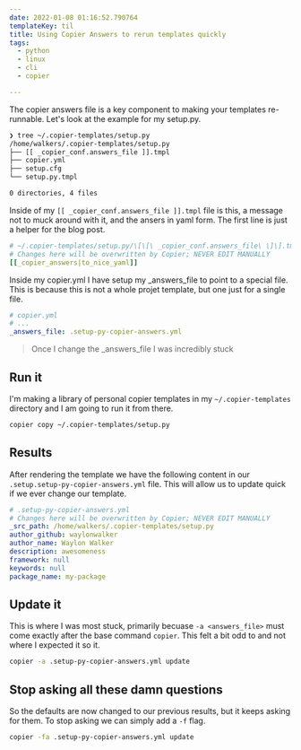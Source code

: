 ```yaml
---
date: 2022-01-08 01:16:52.790764
templateKey: til
title: Using Copier Answers to rerun templates quickly
tags:
  - python
  - linux
  - cli
  - copier

---
```


The copier answers file is a key component to making your templates
re-runnable.  Let's look at the example for my setup.py.

``` bash
❯ tree ~/.copier-templates/setup.py
/home/walkers/.copier-templates/setup.py
├── [[ _copier_conf.answers_file ]].tmpl
├── copier.yml
├── setup.cfg
└── setup.py.tmpl

0 directories, 4 files
```

Inside of my `[[ _copier_conf.answers_file ]].tmpl` file is this, a
message not to muck around with it, and the ansers in yaml form.  The
first line is just a helper for the blog post.

``` yaml
# ~/.copier-templates/setup.py/\[\[\ _copier_conf.answers_file\ \]\].tmpl
# Changes here will be overwritten by Copier; NEVER EDIT MANUALLY
[[_copier_answers|to_nice_yaml]]
```

Inside my copier.yml I have setup my _answers_file to point to a special
file.  This is because this is not a whole projet template, but one just
for a single file.

``` yaml
# copier.yml
# ...
_answers_file: .setup-py-copier-answers.yml
```

> Once I change the _answers_file I was incredibly stuck

## Run it

I'm making a library of personal copier templates in my
`~/.copier-templates` directory and I am going to run it from there.

``` bash
copier copy ~/.copier-templates/setup.py
```

## Results

After rendering the template we have the following content in our
`.setup.setup-py-copier-answers.yml` file.  This will allow us to update
quick if we ever change our template.

``` yaml
# .setup-py-copier-answers.yml
# Changes here will be overwritten by Copier; NEVER EDIT MANUALLY
_src_path: /home/walkers/.copier-templates/setup.py
author_github: waylonwalker
author_name: Waylon Walker
description: awesomeness
framework: null
keywords: null
package_name: my-package
```

## Update it

This is where I was most stuck, primarily becuase `-a <answers_file>`
must come exactly after the base command `copier`.  This felt a bit odd
to and not where I expected it so it.

``` bash
copier -a .setup-py-copier-answers.yml update
```

## Stop asking all these damn questions

So the defaults are now changed to our previous results, but it keeps
asking for them.  To stop asking we can simply add a `-f` flag.

``` bash
copier -fa .setup-py-copier-answers.yml update
```
